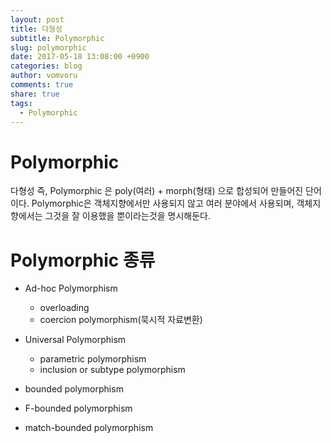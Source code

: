 ```yaml
---
layout: post
title: 다형성
subtitle: Polymorphic
slug: polymorphic
date: 2017-05-18 13:08:00 +0900
categories: blog
author: vomvoru
comments: true
share: true
tags:
  - Polymorphic
---
```


# Polymorphic
다형성 즉, Polymorphic 은 poly(여러) + morph(형태) 으로 합성되어 만들어진 단어이다. Polymorphic은 객체지향에서만 사용되지 않고 여러 분야에서 사용되며, 객체지향에서는 그것을 잘 이용했을 뿐이라는것을 명시해둔다.

# Polymorphic 종류

* Ad-hoc Polymorphism
    * overloading
    * coercion polymorphism(묵시적 자료변환)

* Universal Polymorphism
    * parametric polymorphism
    * inclusion or subtype polymorphism

* bounded polymorphism
* F-bounded polymorphism
* match-bounded polymorphism
